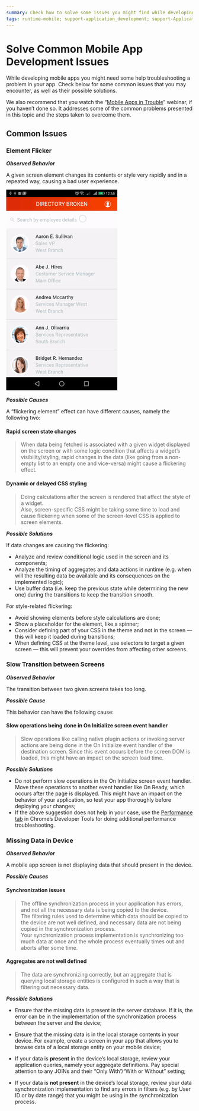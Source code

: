 ```yaml
---
summary: Check how to solve some issues you might find while developing your mobile app.
tags: runtime-mobile; support-application_development; support-Application_Troubleshooting; support-Application_Troubleshooting-overview; support-Mobile_Apps; support-Mobile_Apps-overview
---
```


# Solve Common Mobile App Development Issues

While developing mobile apps you might need some help troubleshooting a problem in your app. Check below for some common issues that you may encounter, as well as their possible solutions.

We also recommend that you watch the “[Mobile Apps in Trouble](https://www.outsystems.com/learn/lesson/1197/mobile-apps-in-trouble/)” webinar, if you haven’t done so. It addresses some of the common problems presented in this topic and the steps taken to overcome them.

## Common Issues

### Element Flicker

___Observed Behavior___

A given screen element changes its contents or style very rapidly and in a
repeated way, causing a bad user experience.

![screen-flicker.gif](images/screen-flicker.gif)

___Possible Causes___

A “flickering element” effect can have different causes, namely the following two:

#### Rapid screen state changes

>When data being fetched is associated with a given widget displayed on the screen or with some logic condition that affects a widget’s visibility/styling, rapid changes in the data (like going from a non-empty list to an empty one and vice-versa) might cause a flickering effect. 

#### Dynamic or delayed CSS styling

>Doing calculations after the screen is rendered that affect the style of a widget.   
Also, screen-specific CSS might be taking some time to load and cause flickering when some of the screen-level CSS is applied to screen elements.  

___Possible Solutions___

If data changes are causing the flickering:

* Analyze and review conditional logic used in the screen and its components; 
* Analyze the timing of aggregates and data actions in runtime (e.g. when will the resulting data be available and its consequences on the implemented logic); 
* Use buffer data (i.e. keep the previous state while determining the new one) during the transitions to keep the transition smooth. 

For style-related flickering:

* Avoid showing elements before style calculations are done; 
* Show a placeholder for the element, like a spinner; 
* Consider defining part of your CSS in the theme and not in the screen — this will keep it loaded during transitions; 
* When defining CSS at the theme level, use selectors to target a given screen — this will prevent your overrides from affecting other screens. 

### Slow Transition between Screens

___Observed Behavior___

The transition between two given screens takes too long.  

___Possible Cause___

This behavior can have the following cause:

#### Slow operations being done in On Initialize screen event handler

>Slow operations like calling native plugin actions or invoking server actions are being done in the On Initialize event handler of the destination screen. Since this event occurs before the screen DOM is loaded, this might have an impact on the screen load time.   

___Possible Solutions___

* Do not perform slow operations in the On Initialize screen event handler. Move these operations to another event handler like On Ready, which occurs after the page is displayed. This might have an impact on the behavior of your application, so test your app thoroughly before deploying your changes; 
* If the above suggestion does not help in your case, use the [Performance tab](<advanced-mobile-app-troubleshooting-using-chrome.md#performance-tab>) in Chrome’s Developer Tools for doing additional performance troubleshooting. 

### Missing Data in Device

___Observed Behavior___

A mobile app screen is not displaying data that should present in the device.  

___Possible Causes___

#### Synchronization issues

>The offline synchronization process in your application has errors, and not all the necessary data is being copied to the device.   
The filtering rules used to determine which data should be copied to the
device are not well defined, and necessary data are not being copied in the
synchronization process.  
Your synchronization process implementation is synchronizing too much data at
once and the whole process eventually times out and aborts after some time.  

#### Aggregates are not well defined

>The data are synchronizing correctly, but an aggregate that is querying local storage entities is configured in such a way that is filtering out necessary data.   

___Possible Solutions___

  * Ensure that the missing data is present in the server database. If it is, the error can be in the implementation of the synchronization process between the server and the device;   

  * Ensure that the missing data is in the local storage contents in your device. For example, create a screen in your app that allows you to browse data of a local storage entity on your mobile device;   
  
 * If your data is **present** in the device’s local storage, review your application queries, namely your aggregate definitions. Pay special attention to any JOINs and their “Only With”/“With or Without” setting;  
  
 * If your data is **not present** in the device’s local storage, review your data synchronization implementation to find any errors in filters (e.g. by User ID or by date range) that you might be using in the synchronization process.